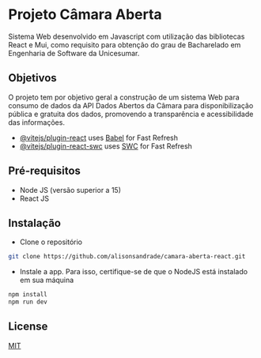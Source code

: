 # Projeto Câmara Aberta 

Sistema Web desenvolvido em Javascript com utilização das bibliotecas React e Mui, como requisito para obtenção do grau de Bacharelado em Engenharia de Software da Unicesumar.

## Objetivos
O projeto tem por objetivo geral a construção de um sistema Web para consumo de dados da API Dados Abertos da Câmara para disponibilização pública e gratuita dos dados, promovendo a transparência e acessibilidade das informações.

- [@vitejs/plugin-react](https://github.com/vitejs/vite-plugin-react/blob/main/packages/plugin-react/README.md) uses [Babel](https://babeljs.io/) for Fast Refresh
- [@vitejs/plugin-react-swc](https://github.com/vitejs/vite-plugin-react-swc) uses [SWC](https://swc.rs/) for Fast Refresh

## Pré-requisitos
- Node JS (versão superior a 15)
- React JS

## Instalação

- Clone o repositório
```bash
git clone https://github.com/alisonsandrade/camara-aberta-react.git
```

- Instale a app. Para isso, certifique-se de que o NodeJS está instalado em sua máquina
```bash
npm install
npm run dev
```

## License

[MIT](https://choosealicense.com/licenses/mit/)